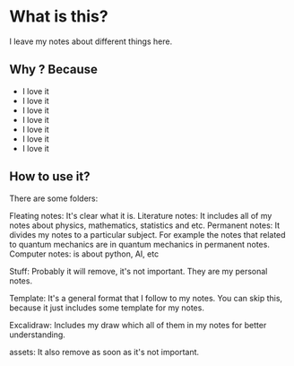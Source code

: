 # What is this?
I leave my notes about different things here. 

## Why ? Because
 - I love it
 - I love it
 - I love it
 - I love it
 - I love it
 - I love it
 - I love it
 
 
 
 
## How to use it?
 
There are some folders:
 
Fleating notes: It's clear what it is.
Literature notes: It includes all of my notes about physics, mathematics, statistics and etc.
Permanent notes: It divides my notes to a particular subject. For example the notes that related to quantum mechanics are in quantum mechanics in permanent notes.
Computer notes: is about python, AI, etc


Stuff: Probably it will remove, it's not important. They are my personal notes.

Template: It's a general format that I follow to my notes. You can skip this, because it just includes some template for my notes.

Excalidraw: Includes my draw which all of them in my notes for better understanding.

assets: It also remove as soon as it's not important.

